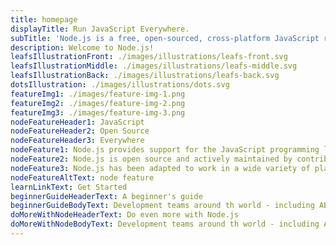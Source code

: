 ```yaml
---
title: homepage
displayTitle: Run JavaScript Everywhere.
subTitle: 'Node.js is a free, open-sourced, cross-platform JavaScript run-time environment that lets developers write command line tools and server-side scripts outside of a browser.'
description: Welcome to Node.js!
leafsIllustrationFront: ./images/illustrations/leafs-front.svg
leafsIllustrationMiddle: ./images/illustrations/leafs-middle.svg
leafsIllustrationBack: ./images/illustrations/leafs-back.svg
dotsIllustration: ./images/illustrations/dots.svg
featureImg1: ./images/feature-img-1.png
featureImg2: ./images/feature-img-2.png
featureImg3: ./images/feature-img-3.png
nodeFeatureHeader1: JavaScript
nodeFeatureHeader2: Open Source
nodeFeatureHeader3: Everywhere
nodeFeature1: Node.js provides support for the JavaScript programming language
nodeFeature2: Node.js is open source and actively maintained by contributors all over the world
nodeFeature3: Node.js has been adapted to work in a wide variety of places
nodeFeatureAltText: node feature
learnLinkText: Get Started
beginnerGuideHeaderText: A beginner's guide
beginnerGuideBodyText: Development teams around th world - including ABC Company, ABC Company, ABC Company, ABC Company
doMoreWithNodeHeaderText: Do even more with Node.js
doMoreWithNodeBodyText: Development teams around th world - including ABC Company, ABC Company, ABC Company, ABC Company
---
```

